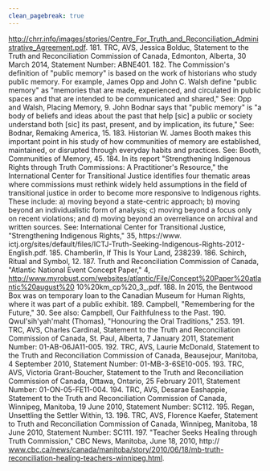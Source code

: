 ```yaml
---
clean_pagebreak: true
---
```


http://chrr.info/images/stories/Centre_For_Truth_and_Reconciliation_Administrative_Agreement.pdf. 181. TRC, AVS, Jessica Bolduc, Statement to the Truth and Reconciliation Commission of Canada, Edmonton, Alberta, 30 March 2014, Statement Number: ABNE401. 182. The Commission's definition of "public memory" is based on the work of historians who study public memory. For example, James Opp and John C. Walsh define "public memory" as "memories that are made, experienced, and circulated in public spaces and that are intended to be communicated and shared," See: Opp and Walsh, Placing Memory, 9. John Bodnar says that "public memory" is "a body of beliefs and ideas about the past that help [sic] a public or society understand both [sic] its past, present, and by implication, its future," See: Bodnar, Remaking America, 15. 183. Historian W. James Booth makes this important point in his study of how communities of memory are established, maintained, or disrupted through everyday habits and practices. See: Booth, Communities of Memory, 45. 184. In its report "Strengthening Indigenous Rights through Truth Commissions: A Practitioner's Resource," the International Center for Transitional Justice identifies four thematic areas where commissions must rethink widely held assumptions in the field of transitional justice in order to become more responsive to Indigenous rights. These include: a) moving beyond a state-centric approach; b) moving beyond an individualistic form of analysis; c) moving beyond a focus only on recent violations; and d) moving beyond an overreliance on archival and written sources. See: International Center for Transitional Justice, "Strengthening Indigenous Rights," 35, https://www. ictj.org/sites/default/files/ICTJ-Truth-Seeking-Indigenous-Rights-2012-English.pdf. 185. Chamberlin, If This Is Your Land, 238239. 186. Schirch, Ritual and Symbol, 12. 187. Truth and Reconciliation Commission of Canada, "Atlantic National Event Concept Paper," 4, http://www.myrobust.com/websites/atlantic/File/Concept%20Paper%20atlantic%20august%20 10%20km_cp%20_3_.pdf. 188. In 2015, the Bentwood Box was on temporary loan to the Canadian Museum for Human Rights, where it was part of a public exhibit. 189. Campbell, "Remembering for the Future," 30. See also: Campbell, Our Faithfulness to the Past. 190. Qwul'sih'yah'maht (Thomas), "Honouring the Oral Traditions," 253. 191. TRC, AVS, Charles Cardinal, Statement to the Truth and Reconciliation Commission of Canada, St. Paul, Alberta, 7 January 2011, Statement Number: 01-AB-06JA11-005. 192. TRC, AVS, Laurie McDonald, Statement to the Truth and Reconciliation Commission of Canada, Beausejour, Manitoba, 4 September 2010, Statement Number: 01-MB-3-6SE10-005. 193. TRC, AVS, Victoria Grant-Boucher, Statement to the Truth and Reconciliation Commission of Canada, Ottawa, Ontario, 25 February 2011, Statement Number: 01-ON-05-FE11-004. 194. TRC, AVS, Desarae Eashappie, Statement to the Truth and Reconciliation Commission of Canada, Winnipeg, Manitoba, 19 June 2010, Statement Number: SC112. 195. Regan, Unsettling the Settler Within, 13. 196. TRC, AVS, Florence Kaefer, Statement to Truth and Reconciliation Commission of Canada, Winnipeg, Manitoba, 18 June 2010, Statement Number: SC111. 197. "Teacher Seeks Healing through Truth Commission," CBC News, Manitoba, June 18, 2010, http:// www.cbc.ca/news/canada/manitoba/story/2010/06/18/mb-truth-reconciliation-healing-teachers-winnipeg.html.
